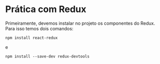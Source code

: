 # Prática com Redux

Primeiramente, devemos instalar no projeto os componentes do Redux. Para isso temos dois comandos:

`npm install react-redux`

e

`npm install --save-dev redux-devtools`
